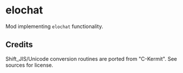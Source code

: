 # elochat
Mod implementing `elochat` functionality.

## Credits
Shift_JIS/Unicode conversion routines are ported from "C-Kermit". See sources for license.
